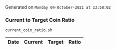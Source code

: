 Generated on `Monday 04-October-2021 at 13:58:02`

### Current to Target Coin Ratio
`current_coin_ratio.sh`

Date|Current|Target|Ratio
---|---|---|---
